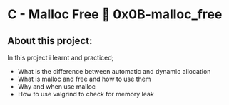 # C - Malloc Free 📃 0x0B-malloc_free
## About this project:
In this project i learnt and practiced;

- What is the difference between automatic and dynamic allocation
- What is malloc and free and how to use them
- Why and when use malloc
- How to use valgrind to check for memory leak
